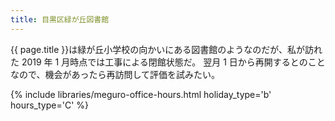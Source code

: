 ```yaml
---
title: 目黒区緑が丘図書館
---
```


{{ page.title }}は緑が丘小学校の向かいにある図書館のようなのだが、私が訪れた 2019 年 1 月時点では工事による閉館状態だ。
翌月 1 日から再開するとのことなので、機会があったら再訪問して評価を試みたい。

{% include libraries/meguro-office-hours.html holiday_type='b' hours_type='C' %}
